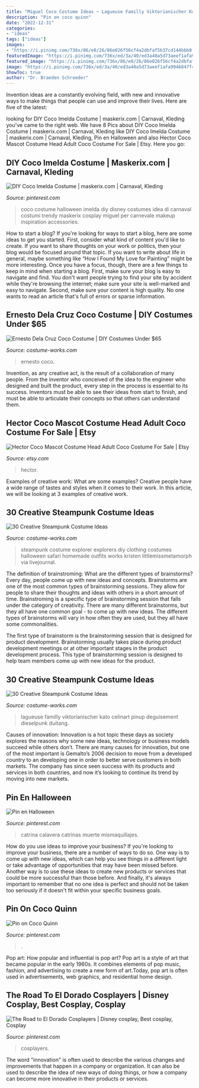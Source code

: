 ```yaml
---
title: "Miguel Coco Costume Ideas ~ Lagueuse Familly Viktorianischer Kato Celinart Pinup Deguisement Dieselpunk Duitang"
description: "Pin on coco quinn"
date: "2022-12-31"
categories:
- "ideas"
tags: ["ideas"]
images:
- "https://i.pinimg.com/736x/86/e0/26/86e026f56cf4a2dbfaf5b37cd144bbb0.jpg"
featuredImage: "https://i.pinimg.com/736x/ed/3a/40/ed3a40a5d73aeef1afa9946847f42b66.jpg"
featured_image: "https://i.pinimg.com/736x/86/e0/26/86e026f56cf4a2dbfaf5b37cd144bbb0.jpg"
image: "https://i.pinimg.com/736x/ed/3a/40/ed3a40a5d73aeef1afa9946847f42b66.jpg"
ShowToc: true
author: "Dr. Braeden Schroeder"
---
```



Invention ideas are a constantly evolving field, with new and innovative ways to make things that people can use and improve their lives. Here are five of the latest:

	

		
looking for DIY Coco Imelda Costume | maskerix.com | Carnaval, Kleding you've came to the right web. We have 8 Pics about DIY Coco Imelda Costume | maskerix.com | Carnaval, Kleding like DIY Coco Imelda Costume | maskerix.com | Carnaval, Kleding, Pin en Halloween and also Hector Coco Mascot Costume Head Adult Coco Costume For Sale | Etsy. Here you go:
		
    
## DIY Coco Imelda Costume | Maskerix.com | Carnaval, Kleding

<img loading=lazy src="https://i.pinimg.com/736x/86/e0/26/86e026f56cf4a2dbfaf5b37cd144bbb0.jpg" onerror="this.onerror=null;this.src='https://tse4.mm.bing.net/th?id=OIP.DEqncS_FzTYwTbRPV74f7QHaHa&amp;pid=15.1';" alt="DIY Coco Imelda Costume | maskerix.com | Carnaval, Kleding">

_Source: pinterest.com_

>coco costume halloween imelda diy disney costumes idea di carnaval costumi trendy maskerix cosplay miguel per carnevale makeup inspiration accessories. 

	

How to start a blog?
If you're looking for ways to start a blog, here are some ideas to get you started. First, consider what kind of content you'd like to create. If you want to share thoughts on your work or politics, then your blog would be focused around that topic. If you want to write about life in general, maybe something like “How I Found My Love for Painting” might be more interesting. Once you have a focus, though, there are a few things to keep in mind when starting a blog. First, make sure your blog is easy to navigate and find. You don't want people trying to find your site by accident while they're browsing the internet; make sure your site is well-marked and easy to navigate. Second, make sure your content is high quality. No one wants to read an article that's full of errors or sparse information.

    
## Ernesto Dela Cruz Coco Costume | DIY Costumes Under $65

<img loading=lazy src="https://photos.costume-works.com/full/ernesto_dela_cruz_coco.jpg" onerror="this.onerror=null;this.src='https://tse4.mm.bing.net/th?id=OIP._FYY5v6qlOifN02RxEGwxQHaOF&amp;pid=15.1';" alt="Ernesto Dela Cruz Coco Costume | DIY Costumes Under $65">

_Source: costume-works.com_

>ernesto coco. 

	

Invention, as any creative act, is the result of a collaboration of many people. From the inventor who conceived of the idea to the engineer who designed and built the product, every step in the process is essential to its success. Inventors must be able to see their ideas from start to finish, and must be able to articulate their concepts so that others can understand them.

    
## Hector Coco Mascot Costume Head Adult Coco Costume For Sale | Etsy

<img loading=lazy src="https://i.etsystatic.com/16392616/r/il/fdfd15/1558768241/il_794xN.1558768241_58e9.jpg" onerror="this.onerror=null;this.src='https://tse3.mm.bing.net/th?id=OIP.GJsV6CzhhIaqX9hE_tShfAHaJ9&amp;pid=15.1';" alt="Hector Coco Mascot Costume Head Adult Coco Costume For Sale | Etsy">

_Source: etsy.com_

>hector. 

	

Examples of creative work: What are some examples?
Creative people have a wide range of tastes and styles when it comes to their work. In this article, we will be looking at 3 examples of creative work.

    
## 30 Creative Steampunk Costume Ideas

<img loading=lazy src="https://photos.costume-works.com/gallery/steampunk-explorers.jpg" onerror="this.onerror=null;this.src='https://tse4.mm.bing.net/th?id=OIP._Pftmc_pdXE4DXivdlpd9wHaLU&amp;pid=15.1';" alt="30 Creative Steampunk Costume Ideas">

_Source: costume-works.com_

>steampunk costume explorer explorers diy clothing costumes halloween safari homemade outfits works kristen littlemissmetamorph via livejournal. 

	

The definition of brainstroming: What are the different types of brainstorms?
Every day, people come up with new ideas and concepts. Brainstorms are one of the most common types of brainstorming sessions. They allow for people to share their thoughts and ideas with others in a short amount of time. Brainstroming is a specific type of brainstorming session that falls under the category of creativity. 
There are many different brainstorms, but they all have one common goal - to come up with new ideas. The different types of brainstorms will vary in how often they are used, but they all have some commonalities. 

The first type of brainstorm is the brainstorming session that is designed for product development. Brainstorming usually takes place during product development meetings or at other important stages in the product development process. This type of brainstorming session is designed to help team members come up with new ideas for the product.

    
## 30 Creative Steampunk Costume Ideas

<img loading=lazy src="https://photos.costume-works.com/gallery/steampunk-family-costume.jpg" onerror="this.onerror=null;this.src='https://tse1.mm.bing.net/th?id=OIP.lvU74jf69AP3rNu8t8hcGwHaKT&amp;pid=15.1';" alt="30 Creative Steampunk Costume Ideas">

_Source: costume-works.com_

>lagueuse familly viktorianischer kato celinart pinup deguisement dieselpunk duitang. 

	

Causes of innovation:
Innovation is a hot topic these days as society explores the reasons why some new ideas, technology or business models succeed while others don’t. There are many causes for innovation, but one of the most important is Gemalto’s 2006 decision to move from a developed country to an developing one in order to better serve customers in both markets. The company has since seen success with its products and services in both countries, and now it’s looking to continue its trend by moving into new markets.

    
## Pin En Halloween

<img loading=lazy src="https://i.pinimg.com/736x/ed/3a/40/ed3a40a5d73aeef1afa9946847f42b66.jpg" onerror="this.onerror=null;this.src='https://tse1.mm.bing.net/th?id=OIP.Z3vynyhlCJT46VNW4hyADwHaLG&amp;pid=15.1';" alt="Pin en Halloween">

_Source: pinterest.com_

>catrina calavera catrinas muerte mismaquillajes. 

	

How do you use ideas to improve your business?
If you're looking to improve your business, there are a number of ways to do so. One way is to come up with new ideas, which can help you see things in a different light or take advantage of opportunities that may have been missed before. Another way is to use these ideas to create new products or services that could be more successful than those before. And finally, it's always important to remember that no one idea is perfect and should not be taken too seriously if it doesn't fit within your specific business goals.

    
## Pin On Coco Quinn

<img loading=lazy src="https://i.pinimg.com/736x/fc/ae/3f/fcae3f85c8e192178d5031fefcabf8d4.jpg" onerror="this.onerror=null;this.src='https://tse4.mm.bing.net/th?id=OIP.9bJgEZFiL_uxxQj_6QF_twHaNK&amp;pid=15.1';" alt="Pin on Coco Quinn">

_Source: pinterest.com_

>. 

	

Pop art: How popular and influential is pop art?
Pop art is a style of art that became popular in the early 1960s. It combines elements of pop music, fashion, and advertising to create a new form of art.Today, pop art is often used in advertisements, web graphics, and residential home design.

    
## The Road To El Dorado Cosplayers | Disney Cosplay, Best Cosplay, Cosplay

<img loading=lazy src="https://i.pinimg.com/originals/68/a1/b6/68a1b6ab74d5b59c21d9cd1b1e70ba2b.jpg" onerror="this.onerror=null;this.src='https://tse3.mm.bing.net/th?id=OIP.of55aPXyXf1a6gDWsHNpxgHaKa&amp;pid=15.1';" alt="The Road to El Dorado Cosplayers | Disney cosplay, Best cosplay, Cosplay">

_Source: pinterest.com_

>cosplayers. 

	

The word "innovation" is often used to describe the various changes and improvements that happen in a company or organization. It can also be used to describe the idea of new ways of doing things, or how a company can become more innovative in their products or services.


